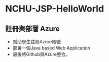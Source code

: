 # NCHU-JSP-HelloWorld

## 註冊與部署 Azure
* 幫助學生註冊Azure帳號
* 部署一個Java based Web Application
* 最後將Github與Azure整合。
